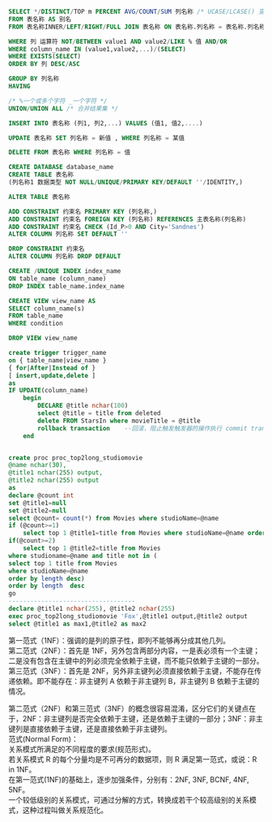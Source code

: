 ```sql
SELECT */DISTINCT/TOP m PERCENT AVG/COUNT/SUM 列名称 /* UCASE/LCASE() 变大小写 */
FROM 表名称 AS 别名
FROM 表名称INNER/LEFT/RIGHT/FULL JOIN 表名称 ON 表名称.列名称 = 表名称.列名称/IS NULL/IS NOT NULL 

WHERE 列 运算符 NOT/BETWEEN value1 AND value2/LIKE % 值 AND/OR
WHERE column_name IN (value1,value2,...)/(SELECT)
WHERE EXISTS(SELECT)
ORDER BY 列 DESC/ASC

GROUP BY 列名称
HAVING

/* %一个或多个字符 _一个字符 */
UNION/UNION ALL /* 合并结果集 */

INSERT INTO 表名称 (列1, 列2,...) VALUES (值1, 值2,....)

UPDATE 表名称 SET 列名称 = 新值 , WHERE 列名称 = 某值

DELETE FROM 表名称 WHERE 列名称 = 值

CREATE DATABASE database_name
CREATE TABLE 表名称
(列名称1 数据类型 NOT NULL/UNIQUE/PRIMARY KEY/DEFAULT ''/IDENTITY,)

ALTER TABLE 表名称

ADD CONSTRAINT 约束名 PRIMARY KEY (列名称,)
ADD CONSTRAINT 约束名 FOREIGN KEY (列名称) REFERENCES 主表名称(列名称)
ADD CONSTRAINT 约束名 CHECK (Id_P>0 AND City='Sandnes')
ALTER COLUMN 列名称 SET DEFAULT ''

DROP CONSTRAINT 约束名
ALTER COLUMN 列名称 DROP DEFAULT

CREATE /UNIQUE INDEX index_name
ON table_name (column_name)
DROP INDEX table_name.index_name

CREATE VIEW view_name AS
SELECT column_name(s)
FROM table_name
WHERE condition

DROP VIEW view_name

create trigger trigger_name
on { table_name|view_name }
{ for|After|Instead of }
[ insert,update,delete ]
as
IF UPDATE(column_name)
    begin
        DECLARE @title nchar(100)
        select @title = title from deleted
        delete FROM StarsIn where movieTitle = @title
        rollback transaction    --回滚，阻止触发触发器的操作执行 commit transcation提交事件
    end


create proc proc_top2long_studiomovie
@name nchar(30),
@title1 nchar(255) output,
@title2 nchar(255) output
as
declare @count int
set @title1=null
set @title2=null
select @count= count(*) from Movies where studioName=@name
if (@count>=1)
	select top 1 @title1=title from Movies where studioName=@name order by length desc
if(@count>=2)
	select top 1 @title2=title from Movies 
where studioname=@name and title not in (
select top 1 title from Movies 
where studioName=@name 
order by length desc) 
order by length  desc
go
-----------------------------------
declare @title1 nchar(255), @title2 nchar(255)
exec proc_top2long_studiomovie 'Fox',@title1 output,@title2 output
select @title1 as max1,@title2 as max2


```

第一范式（1NF）：强调的是列的原子性，即列不能够再分成其他几列。  
第二范式（2NF）：首先是 1NF，另外包含两部分内容，一是表必须有一个主键；二是没有包含在主键中的列必须完全依赖于主键，而不能只依赖于主键的一部分。  
第三范式（3NF）：首先是 2NF，另外非主键列必须直接依赖于主键，不能存在传递依赖。即不能存在：非主键列 A 依赖于非主键列 B，非主键列 B 依赖于主键的情况。  

第二范式（2NF）和第三范式（3NF）的概念很容易混淆，区分它们的关键点在于，2NF：非主键列是否完全依赖于主键，还是依赖于主键的一部分；3NF：非主键列是直接依赖于主键，还是直接依赖于非主键列。  
范式(Normal Form)：  
关系模式所满足的不同程度的要求(规范形式)。  
若关系模式 R 的每个分量均是不可再分的数据项，则 R 满足第一范式，或说：R in 1NF。  
在第一范式(1NF)的基础上，逐步加强条件，分别有：2NF, 3NF, BCNF, 4NF, 5NF。  
一个较低级别的关系模式，可通过分解的方式，转换成若干个较高级别的关系模式，这种过程叫做关系规范化。  

